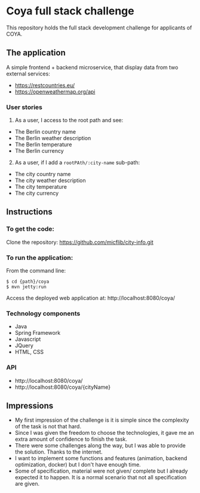# Coya full stack challenge

This repository holds the full stack development challenge for applicants of COYA.

## The application

A simple frontend + backend microservice, that display data from two external services:

* https://restcountries.eu/
* https://openweathermap.org/api

### User stories

1. As a user, I access to the root path and see:
* The Berlin country name
* The Berlin weather description
* The Berlin temperature
* The Berlin currency

2. As a user, if I add a `rootPAth/:city-name` sub-path:
* The city country name
* The city weather description
* The city temperature
* The city currency

## Instructions

### To get the code:
Clone the repository: 
https://github.com/micflib/city-info.git

### To run the application:
From the command line:
```
$ cd {path}/coya
$ mvn jetty:run 
```

Access the deployed web application at: http://localhost:8080/coya/

### Technology components
* Java
* Spring Framework
* Javascript
* JQuery
* HTML, CSS

### API
* http://localhost:8080/coya/
* http://localhost:8080/coya/{cityName}

## Impressions
* My first impression of the challenge is it is simple since the complexity of the task is not that hard. 
* Since I was given the freedom to choose the technologies, it gave me an extra amount of confidence to finish the task. 
* There were some challenges along the way, but I was able to provide the solution. Thanks to the internet.
* I want to implement some functions and features (animation, backend optimization, docker) but I don't have enough time.
* Some of specification, material were not given/ complete but I already expected it to happen. It is a normal scenario that not all specification are given.
